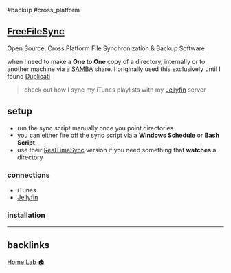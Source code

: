 #backup #cross_platform
## [FreeFileSync](https://freefilesync.org/)
Open Source, Cross Platform File Synchronization & Backup Software

when I need to make a **One to One** copy of a directory, internally or to another machine via a [SAMBA](📁developer/Home%20Lab%20🏠/SAMBA.md) share. I originally used this exclusively until I found [Duplicati](📁developer/Home%20Lab%20🏠/Duplicati.md)

> check out how I sync my iTunes playlists with my [Jellyfin](📁developer/Home%20Lab%20🏠/Jellyfin.md) server

## setup
- run the sync script manually once you point directories
- you can either fire off the sync script via a **Windows Schedule** or **Bash Script** 
- use their [RealTimeSync](https://freefilesync.org/manual.php?topic=realtimesync) version if you need something that **watches** a directory 

### connections
- iTunes
- [Jellyfin](📁developer/Home%20Lab%20🏠/Jellyfin.md)

### installation

---
## backlinks
[Home Lab 🏠](📁developer/Home%20Lab%20🏠/Home%20Lab%20🏠.md)